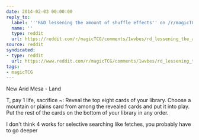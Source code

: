```yaml
---
date: 2014-02-03 00:00:00
reply_to:
  label: '''R&D lessening the amount of shuffle effects'' on /r/magicTCG'
  name: ''
  type: reddit
  url: https://reddit.com/r/magicTCG/comments/1wvbes/rd_lessening_the_amount_of_shuffle_effects/
source: reddit
syndicated:
- type: reddit
  url: https://www.reddit.com/r/magicTCG/comments/1wvbes/rd_lessening_the_amount_of_shuffle_effects/cf5vrc9/
tags:
- magicTCG
---
```


New Arid Mesa - Land

T, pay 1 life, sacrifice ~: Reveal the top eight cards of your library. Choose a mountain or plains card from among the revealed cards and put it into play. Put the rest of the cards on the bottom of your library in any order.

I don't think 4 works for selective searching like fetches, you probably have to go deeper
